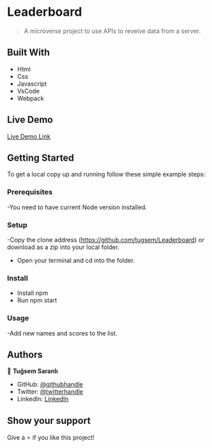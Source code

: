 
# Leaderboard

> A microverse project to use APIs to reveive data from a server.


## Built With

- Html
- Css
- Javascript
- VsCode
- Webpack

## Live Demo 

[Live Demo Link](https://tugsem.github.io/Leaderboard/dist)

## Getting Started

To get a local copy up and running follow these simple example steps:

### Prerequisites

-You need to have current Node version installed.

### Setup

-Copy the clone address (https://github.com/tugsem/Leaderboard) or download as a zip into your local folder.
- Open your terminal and cd into the folder.

### Install

- Install npm
- Run npm start

### Usage

-Add new names and scores to the list.

## Authors

👤 **Tuğsem Saranlı**

- GitHub: [@githubhandle](https://github.com/tugsem)
- Twitter: [@twitterhandle](https://twitter.com/TugsemSaranli)
- LinkedIn: [LinkedIn](https://www.linkedin.com/in/tuğsem-saranlı-5b2a98230/?locale=en_US)


## Show your support

Give a ⭐️ if you like this project!

